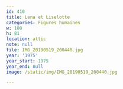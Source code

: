 ```yaml
---
id: 410
title: Lena et Liselotte
categories: Figures humaines
w: 100
h: 81
location: attic
note: null
file: IMG_20190519_200440.jpg
year: '1975'
year_start: 1975
year_end: null
image: /static/img/IMG_20190519_200440.jpg

---
```

